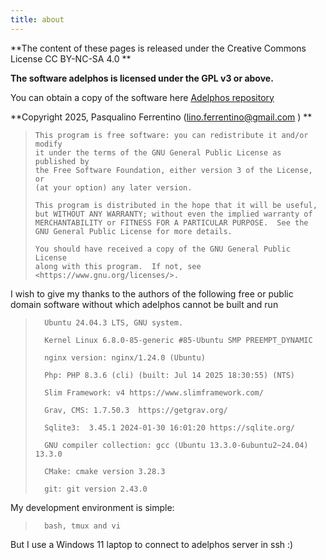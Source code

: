 ```yaml
---
title: about
---
```


**The content of these pages is released under the Creative Commons License CC BY-NC-SA 4.0 **

**The software adelphos is licensed under the GPL v3 or above.**

You can obtain a copy of the software here
[Adelphos repository](https://github.com/linoferrentino/adelphos)

**Copyright 2025, Pasqualino Ferrentino (lino.ferrentino@gmail.com ) **

>     This program is free software: you can redistribute it and/or modify
>     it under the terms of the GNU General Public License as published by
>     the Free Software Foundation, either version 3 of the License, or
>     (at your option) any later version.
> 
>     This program is distributed in the hope that it will be useful,
>     but WITHOUT ANY WARRANTY; without even the implied warranty of
>     MERCHANTABILITY or FITNESS FOR A PARTICULAR PURPOSE.  See the
>     GNU General Public License for more details.
> 
>     You should have received a copy of the GNU General Public License
>     along with this program.  If not, see <https://www.gnu.org/licenses/>.


I wish to give my thanks to the authors of the following free or public domain
software without which adelphos cannot be built and run

>       Ubuntu 24.04.3 LTS, GNU system.
> 
>       Kernel Linux 6.8.0-85-generic #85-Ubuntu SMP PREEMPT_DYNAMIC 
>
>       nginx version: nginx/1.24.0 (Ubuntu)
>
>       Php: PHP 8.3.6 (cli) (built: Jul 14 2025 18:30:55) (NTS)
>
>       Slim Framework: v4 https://www.slimframework.com/
>
>       Grav, CMS: 1.7.50.3  https://getgrav.org/
>
>       Sqlite3:  3.45.1 2024-01-30 16:01:20 https://sqlite.org/
>
>       GNU compiler collection: gcc (Ubuntu 13.3.0-6ubuntu2~24.04) 13.3.0
>
>       CMake: cmake version 3.28.3
> 
>       git: git version 2.43.0
> 

My development environment is simple:

>       bash, tmux and vi

But I use a Windows 11 laptop to connect to adelphos server in ssh :)
